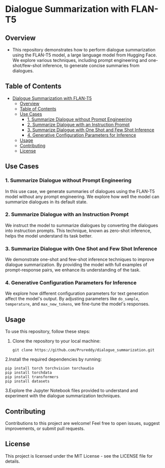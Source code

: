 # Dialogue Summarization with FLAN-T5

## Overview

- This repository demonstrates how to perform dialogue summarization using the FLAN-T5 model, a large language model from Hugging Face. We explore various techniques, including prompt engineering and one-shot/few-shot inference, to generate concise summaries from dialogues.

## Table of Contents

- [Dialogue Summarization with FLAN-T5](#dialogue-summarization-with-flan-t5)
  - [Overview](#overview)
  - [Table of Contents](#table-of-contents)
  - [Use Cases](#use-cases)
    - [1. Summarize Dialogue without Prompt Engineering](#1-summarize-dialogue-without-prompt-engineering)
    - [2. Summarize Dialogue with an Instruction Prompt](#2-summarize-dialogue-with-an-instruction-prompt)
    - [3. Summarize Dialogue with One Shot and Few Shot Inference](#3-summarize-dialogue-with-one-shot-and-few-shot-inference)
    - [4. Generative Configuration Parameters for Inference](#4-generative-configuration-parameters-for-inference)
  - [Usage](#usage)
  - [Contributing](#contributing)
  - [License](#license)

## Use Cases

### 1. Summarize Dialogue without Prompt Engineering

In this use case, we generate summaries of dialogues using the FLAN-T5 model without any prompt engineering. We explore how well the model can summarize dialogues in its default state.

### 2. Summarize Dialogue with an Instruction Prompt

We instruct the model to summarize dialogues by converting the dialogues into instruction prompts. This technique, known as zero-shot inference, helps the model understand its task better.

### 3. Summarize Dialogue with One Shot and Few Shot Inference

We demonstrate one-shot and few-shot inference techniques to improve dialogue summarization. By providing the model with full examples of prompt-response pairs, we enhance its understanding of the task.

### 4. Generative Configuration Parameters for Inference

We explore how different configuration parameters for text generation affect the model's output. By adjusting parameters like `do_sample`, `temperature`, and `max_new_tokens`, we fine-tune the model's responses.

## Usage

To use this repository, follow these steps:

1. Clone the repository to your local machine:

   ```
   git clone https://github.com/Prureddy/dialogue_summarization.git
   ```

2.Install the required dependencies by running:
```
pip install torch torchvision torchaudio
pip install torchdata
pip install transformers
pip install datasets
```
3.Explore the Jupyter Notebook files provided to understand and experiment with the dialogue summarization techniques.

## Contributing
Contributions to this project are welcome! Feel free to open issues, suggest improvements, or submit pull requests.

## License
This project is licensed under the MIT License - see the LICENSE file for details.
